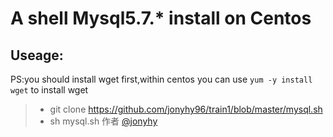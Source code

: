 # A shell Mysql5.7.* install on Centos
## Useage:
PS:you should install wget first,within centos you can use `yum -y install wget` to install wget
> *  git clone https://github.com/jonyhy96/train1/blob/master/mysql.sh
> *  sh mysql.sh
作者 [@jonyhy](https://weibo.com/u/5991880963)
